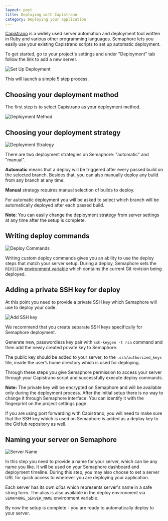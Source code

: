 ```yaml
---
layout: post
title: Deploying with Capistrano
category: Deploying your application
---
```


[Capistrano](http://www.capistranorb.com) is a widely used server automation and
deployment tool written in Ruby and various other programming languages.
Semaphore lets you easily use your existing Capistrano scripts to set up
automatic deployment.

To get started, go to your project's settings and under "Deployment" tab follow
the link to add a new server.

<img src="/docs/assets/img/deploying-with-capistrano/set-up-deployment.png" alt="Set Up Deployment" class="img-responsive img-bordered">

This will launch a simple 5 step process.

## Choosing your deployment method

The first step is to select Capistrano as your deployment method.

<img src="/docs/assets/img/deployment-method.png" alt="Deployment Method" class="img-responsive img-bordered">


## Choosing your deployment strategy

<img src="/docs/assets/img/deploying-with-capistrano/deployment-strategy.png" alt="Deployment Strategy" class="img-responsive img-bordered">

There are two deployment strategies on Semaphore: "automatic" and "manual".

**Automatic** means that a deploy will be triggered after every passed build on
the selected branch. Besides that, you can also manually deploy any build from
any branch at any time.

**Manual** strategy requires manual selection of builds to deploy.

For automatic deployment you will be asked to select which branch will be
automatically deployed after each passed build.

**Note**: You can easily change the deployment strategy from server settings at
any time after the setup is complete.

## Writing deploy commands

<img src="/docs/assets/img/deploying-with-capistrano/deploy-commands.png" alt="Deploy Commands" class="img-responsive img-bordered">

Writing custom deploy commands gives you an ability to use the deploy steps that
match your server setup. During a deploy, Semaphore sets the `REVISION` [environment
variable](/docs/available-environment-variables.html) which contains the current Git revision being deployed.

## Adding a private SSH key for deploy

At this point you need to provide a private SSH key which Semaphore will use to
deploy your code.

<img src="/docs/assets/img/deploying-with-capistrano/add-ssh-key.png" alt="Add SSH key" class="img-responsive img-bordered">

We recommend that you create separate SSH keys specifically for Semaphore
deployment.

Generate new, passwordless key pair with `ssh-keygen -t rsa` command and then
add the newly created private key to Semaphore.

The public key should be added to your server, to the `.ssh/authorized_keys`
file, inside the user’s home directory which is used for deploying.

Through these steps you give Semaphore permission to access your server through
your Capistrano script and successfully execute deploy commands.

**Note:** The private key will be encrypted on Semaphore and will be available
only during the deployment process. After the initial setup there is no way to
change it through Semaphore interface. You can identify it with the fingerprint
on the project settings page.

If you are using port forwarding with Capistrano, you will need to make sure
that the SSH key which is used on Semaphore is added as a deploy key to the
GitHub repository as well.

## Naming your server on Semaphore

<img src="/docs/assets/img/deploying-with-capistrano/server-name.png" alt="Server Name" class="img-responsive img-bordered">

In this step you need to provide a name for your server, which can be any name
you like. It will be used on your Semaphore dashboard and deployment timeline.
During this step, you may also choose to set a server URL for quick access to
wherever you are deploying your application.

Each server has its own _alias_ which represents server's name in a safe string
form. The alias is also available in the deploy environment via
`SEMAPHORE_SERVER_NAME` environment variable.

By now the setup is complete - you are ready to automatically deploy to your
server.
